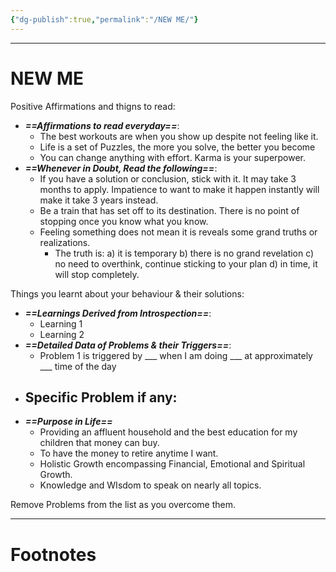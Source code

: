 ```yaml
---
{"dg-publish":true,"permalink":"/NEW ME/"}
---
```



---
# NEW ME

Positive Affirmations and thigns to read:
- ***==Affirmations to read everyday==***:
	- The best workouts are when you show up despite not feeling like it.
	- Life is a set of Puzzles, the more you solve, the better you become
	- You can change anything with effort. Karma is your superpower.
- ***==Whenever in Doubt, Read the following==***:
	- If you have a solution or conclusion, stick with it. It may take 3 months to apply. Impatience to want to make it happen instantly will make it take 3 years instead.
	- Be a train that has set off to its destination. There is no point of stopping once you know what you know.
	- Feeling something does not mean it is reveals some grand truths or realizations.
		- The truth is: a) it is temporary b) there is no grand revelation c) no need to overthink, continue sticking to your plan d) in time, it will stop completely.

Things you learnt about your behaviour & their solutions:
- ***==Learnings Derived from Introspection==***:
	- Learning 1
	- Learning 2
- ***==Detailed Data of Problems & their Triggers==***:
	- Problem 1 is triggered by ___ when I am doing ___ at  approximately ___ time of the day
- Specific Problem if any:
	- 
- ***==Purpose in Life==***
	- Providing an affluent household and the best education for my children that money can buy.
	- To have the money to retire anytime I want.
	- Holistic Growth encompassing Financial, Emotional and Spiritual Growth.
	- Knowledge and WIsdom to speak on nearly all topics.

Remove Problems from the list as you overcome them.

---
# Footnotes